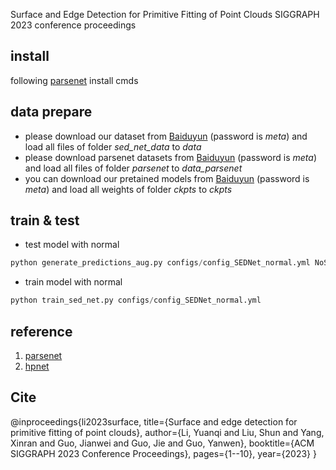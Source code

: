Surface and Edge Detection for Primitive Fitting of Point Clouds
SIGGRAPH 2023 conference proceedings

## install
following [parsenet](https://github.com/Hippogriff/parsenet-codebase#installation) install cmds


## data prepare

- please download our dataset from [Baiduyun](https://pan.baidu.com/s/1apCmf8Xa_rXyRdWl4ybJpg?pwd=meta) (password is *meta*) and load all files of folder *sed_net_data* to *data* 
- please download parsenet datasets from [Baiduyun](https://pan.baidu.com/s/16fggrr-qQRc2yu6ECQNaoA) (password is *meta*) and load all files of folder *parsenet* to *data_parsenet* 
- you can download our pretained models from [Baiduyun](https://pan.baidu.com/s/1rMMD_0VaOGTmpMcIozjp3Q) (password is *meta*) and load all weights of folder *ckpts* to *ckpts* 


## train & test
- test model with normal

```python 
python generate_predictions_aug.py configs/config_SEDNet_normal.yml NoSave no_multi_vote no_fold5drop
```

- train model with normal

```python 
python train_sed_net.py configs/config_SEDNet_normal.yml
```

## reference
1. [parsenet](https://github.com/Hippogriff/parsenet-codebase)
2. [hpnet](https://github.com/SimingYan/HPNet)

## Cite
@inproceedings{li2023surface,
  title={Surface and edge detection for primitive fitting of point clouds},
  author={Li, Yuanqi and Liu, Shun and Yang, Xinran and Guo, Jianwei and Guo, Jie and Guo, Yanwen},
  booktitle={ACM SIGGRAPH 2023 Conference Proceedings},
  pages={1--10},
  year={2023}
}
